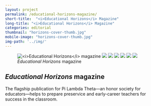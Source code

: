 ```yaml
---
layout: project
permalink: /educational-horizons-magazine/
short-title:  "<i>Educational Horizons</i> Magazine"
long-title: "<i>Educational Horizons</i> Magazine"
categories: editorial
thumbnail: "horizons-cover-thumb.jpg"
mobile-image: "horizons-cover-thumb.jpg"
img-path: '../img/'
---
```


<figure>
<img src="{{ page.img-path }}/horizons-cover.jpg" alt="<i>Educational Horizons</i> magazine" />
<img src="{{ page.img-path }}/horizons-spread-3.jpg" alt=" " />
<img src="{{ page.img-path }}/horizons-spread-4.jpg" alt=" " />
<img src="{{ page.img-path }}/horizons-spread-5.jpg" alt=" " />
<img src="{{ page.img-path }}/horizons-spread-6.jpg" alt=" " />
<img src="{{ page.img-path }}/horizons-spread-1.jpg" alt=" " />
<img src="{{ page.img-path }}/horizons-spread-2.jpg" alt=" " />
<figcaption><cite>Educational Horizons</cite> magazine</figcaption></figure>
<div class="project-meta">
	<h2><cite>Educational Horizons</cite> magazine</h2><p>The flagship publication for Pi Lambda Theta&mdash;an honor society for educators&mdash;helps to prepare preservice and early-career teachers for success in the classroom. </p>
</div>